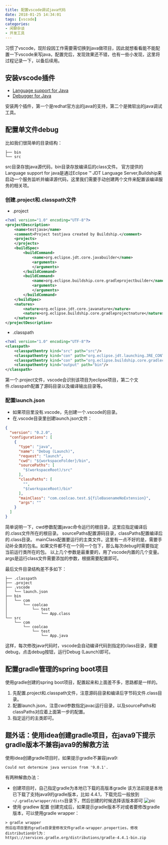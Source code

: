 ```yaml
---
title: 配置vscode调试java代码
date: 2018-01-25 14:34:01
tags: [vscode]
categories:
- 闲聊杂谈
- 开发工具
---
```


习惯了vscode，现阶段因工作需要需切换到java做项目，因此就想看看能不能配置一下vscode来写java，配置完后，发现效果还不错，也有一些小发现，这里将过程记录一下，以备后续用。

<!-- more -->

## 安装vscode插件
- [Language support for Java](https://marketplace.visualstudio.com/items?itemName=redhat.java)
- [Debugger for Java](https://marketplace.visualstudio.com/items?itemName=vscjava.vscode-java-debug)

安装两个插件，第一个是redhat官方出的java的支持，第二个是微软出的java调试工具。

## 配置单文件debug
比如我们很简单的目录结构：
```
├── bin
└── src
```
src目录存放java源代码，bin目录存放编译后的class文件。
官方提供的Language support for java是通过Eclipse ™ JDT Language Server,Buildship来启动一个服务监听并编译源代码，这里我们需要手动创建两个文件来配置该编译服务的相关项。
### 创建.project和.classpath文件
- .project
```xml
<?xml version="1.0" encoding="UTF-8"?>
<projectDescription>
	<name>testjava</name>
	<comment>Project testjava created by Buildship.</comment>
	<projects>
	</projects>
	<buildSpec>
		<buildCommand>
			<name>org.eclipse.jdt.core.javabuilder</name>
			<arguments>
			</arguments>
		</buildCommand>
		<buildCommand>
			<name>org.eclipse.buildship.core.gradleprojectbuilder</name>
			<arguments>
			</arguments>
		</buildCommand>
	</buildSpec>
	<natures>
		<nature>org.eclipse.jdt.core.javanature</nature>
		<nature>org.eclipse.buildship.core.gradleprojectnature</nature>
	</natures>
</projectDescription>
```

- .classpath
```xml
<?xml version="1.0" encoding="UTF-8"?>
<classpath>
	<classpathentry kind="src" path="src"/>
	<classpathentry kind="con" path="org.eclipse.jdt.launching.JRE_CONTAINER/org.eclipse.jdt.internal.debug.ui.launcher.StandardVMType/JavaSE-1.8/"/>
	<classpathentry kind="con" path="org.eclipse.buildship.core.gradleclasspathcontainer"/>
	<classpathentry kind="output" path="bin"/>
</classpath>
```

第一个.project文件，vscode会识别该项目为eclipse项目，第二个文件.classpath配置了源码目录以及编译输出目录等。

### 配置launch.json
- 如果项目里没有.vscode，先创建一个.vscode的目录。
- 在.vscode目录里创建launch.json文件：
 ```json
 {
   "version": "0.2.0",
   "configurations": [
     {
       "type": "java",
       "name": "Debug (Launch)",
       "request": "launch",
       "cwd": "${workspaceFolder}/bin",
       "sourcePaths": [
         "$(workspaceRoot)/src"
       ],
       "classPaths": [
         "",
         "$(workspaceRoot)/bin"
       ],
       "mainClass": "com.coolcao.test.${fileBasenameNoExtension}",
       "args": ""
     }
   ]
 }
 ```
 简单说明一下，cwd参数配置javac命令运行的根目录，这里应指定编译后的.class文件所在的根目录。
 sourcePaths配置源码目录，classPaths配置编译后的.class目录。
 mainClass配置要运行的主类文件。这里有一点不好的是，需要手动补全类的包名。如果文件都不在一个同一个包下，那么每次debug时需要指定当前运行类所在的包。
 以上几个参数是最重要的，用了vscode内置的几个变量。
 args是运行class文件需要添加的参数，根据需要配置即可。

最后文件目录结构差不多如下：
```
├── .classpath
├── .project
├── .vscode
│   └── launch.json
├── bin
│   └── com
│       └── coolcao
│           └── test
│               └── App.class
└── src
    └── com
        └── coolcao
            └── test
                └── App.java
```
这样，每次修改java代码时，vscode会自动编译代码到指定的class目录，需要debug，点击debug按钮，运行Debug (Launch)即可。

## 配置gradle管理的spring boot项目
使用gradle创建的spring boot项目，配置起来和上面差不多，思路都是一样的。
1. 先配置.project和.classpath文件，注意源码目录和编译后字节码文件.class目录。
2. 配置launch.json，注意cwd参数指定javac运行目录，以及sourcePaths和classPaths对应着上面第一步的配置。
3. 指定运行的主类即可。

## 题外话：使用idea创建gradle项目，在java9下提示gradle版本不兼容java9的解救方法
使用idea创建gradle项目时，如果提示gradle不兼容java9:
```
Could not determine java version from '9.0.1'.
```
有两种解救办法：
* 创建项目时，自己指定gradle为本地已下载的高版本gradle
 该方法前提是本地已下载了支持java9的gradle版本，比如 4.4.1，下载完后一般放到`~/.gradle/wrapper/dists`目录下，然后创建的时候选择该版本即可
  ![pic](http://7xt3oh.com2.z0.glb.clouddn.com/blog/idea_gradle.png)
* 使用 gradlew 配置
创建完成后，如果提示gradle版本不对或者要修改gradle版本，可以使用gradle wrapper：
```
> gradle wrapper
然后在项目里的gradle目录里修改文件gradle-wrapper.properties，修改distributionUrl为：
https\://services.gradle.org/distributions/gradle-4.4.1-bin.zip
```
